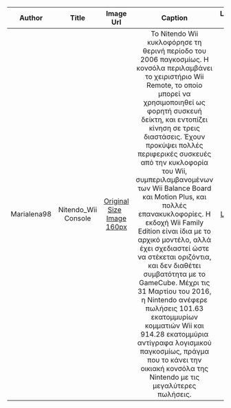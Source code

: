 | Author |  Title | Image Url|Caption |Lisence Url|Lisence Text|Categories|Tags|
| :---:  |  :---: | :---:    |:---:    |:---:      |:---:       |:---:     |:---:|
|Marialena98|Nitendo_Wii Console|[Original Size](https://github.com/Marialena98/gr/blob/master/images/Nitendo_Wii%20.jpg) &nbsp; [Image 160px](https://github.com/Marialena98/gr/blob/master/images/Nitendo_Wii_Thumb.jpg)|Το Nitendo Wii κυκλοφόρησε τη θερινή περίοδο του 2006 παγκοσμίως. Η κονσόλα περιλαμβάνει το χειριστήριο Wii Remote, το οποίο μπορεί να χρησιμοποιηθεί ως φορητή συσκευή δείκτη, και εντοπίζει κίνηση σε τρεις διαστάσεις. Έχουν προκύψει πολλές περιφερικές συσκευές από την κυκλοφορία του Wii, συμπεριλαμβανομένων των Wii Balance Board και Motion Plus, και πολλές επανακυκλοφορίες. Η εκδοχή Wii Family Edition είναι ίδια με το αρχικό μοντέλο, αλλά έχει σχεδιαστεί ώστε να στέκεται οριζόντια, και δεν διαθέτει συμβατότητα με το GameCube. Μέχρι τις 31 Μαρτίου του 2016, η Nintendo ανέφερε πωλήσεις 101.63 εκατομμυρίων κομματιών Wii και 914.28 εκατομμύρια αντίγραφα λογισμικού παγκοσμίως, πράγμα που το κάνει την οικιακή κονσόλα της Nintendo με τις μεγαλύτερες πωλήσεις.|[License](https://pixabay.com/service/license/)|Simplified Pixabay License|Technology|Consol,Electronics,Entertainment|
